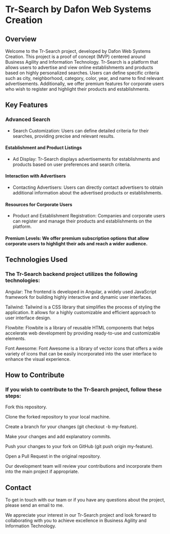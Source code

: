# Tr-Search by Dafon Web Systems Creation
## Overview
Welcome to the Tr-Search project, developed by Dafon Web Systems Creation. This project is a proof of concept (MVP) centered around Business Agility and Information Technology. Tr-Search is a platform that allows users to advertise and view online establishments and products based on highly personalized searches. Users can define specific criteria such as city, neighborhood, category, color, year, and name to find relevant advertisements. Additionally, we offer premium features for corporate users who wish to register and highlight their products and establishments.

## Key Features
### Advanced Search
- Search Customization: Users can define detailed criteria for their searches, providing precise and relevant results.
#### Establishment and Product Listings
- Ad Display: Tr-Search displays advertisements for establishments and products based on user preferences and search criteria.
#### Interaction with Advertisers
- Contacting Advertisers: Users can directly contact advertisers to obtain additional information about the advertised products or establishments.
#### Resources for Corporate Users
- Product and Establishment Registration: Companies and corporate users can register and manage their products and establishments on the platform.

#### Premium Levels: We offer premium subscription options that allow corporate users to highlight their ads and reach a wider audience.

## Technologies Used
### The Tr-Search backend project utilizes the following technologies:

Angular: The frontend is developed in Angular, a widely used JavaScript framework for building highly interactive and dynamic user interfaces. 

Tailwind: Tailwind is a CSS library that simplifies the process of styling the application. It allows for a highly customizable and efficient approach to user interface design. 

Flowbite: Flowbite is a library of reusable HTML components that helps accelerate web development by providing ready-to-use and customizable elements. 

Font Awesome: Font Awesome is a library of vector icons that offers a wide variety of icons that can be easily incorporated into the user interface to enhance the visual experience.

## How to Contribute
### If you wish to contribute to the Tr-Search project, follow these steps:

Fork this repository.

Clone the forked repository to your local machine.

Create a branch for your changes (git checkout -b my-feature).

Make your changes and add explanatory commits.

Push your changes to your fork on GitHub (git push origin my-feature).

Open a Pull Request in the original repository.

Our development team will review your contributions and incorporate them into the main project if appropriate.

## Contact
To get in touch with our team or if you have any questions about the project, please send an email to me.

We appreciate your interest in our Tr-Search project and look forward to collaborating with you to achieve excellence in Business Agility and Information Technology.
